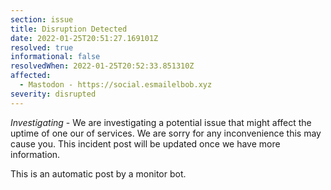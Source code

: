 ```yaml
---
section: issue
title: Disruption Detected
date: 2022-01-25T20:51:27.169101Z
resolved: true
informational: false
resolvedWhen: 2022-01-25T20:52:33.851310Z
affected:
  - Mastodon - https://social.esmailelbob.xyz
severity: disrupted
---
```

*Investigating* - We are investigating a potential issue that might affect the uptime of one our of services. We are sorry for any inconvenience this may cause you. This incident post will be updated once we have more information.

This is an automatic post by a monitor bot.
        